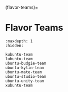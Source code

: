 (flavor-teams)=
# Flavor Teams

```{toctree}
:maxdepth: 1
:hidden:

kubuntu-team
lubuntu-team
ubuntu-budgie-team
ubuntu-kylin-team
ubuntu-mate-team
ubuntu-studio-team
ubuntu-unity-team
xubuntu-team
```

```{include} /reuse/docs/reference/governance/teams/flavors.md
```
